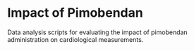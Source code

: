 # Impact of Pimobendan

Data analysis scripts for evaluating the impact of pimobendan administration on cardiological measurements.
